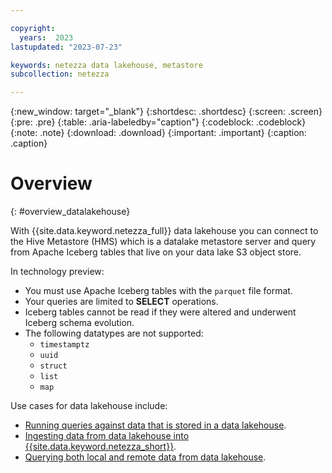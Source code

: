 ```yaml
---

copyright:
  years:  2023
lastupdated: "2023-07-23"

keywords: netezza data lakehouse, metastore
subcollection: netezza

---
```


{:new_window: target="_blank"}
{:shortdesc: .shortdesc}
{:screen: .screen}
{:pre: .pre}
{:table: .aria-labeledby="caption"}
{:codeblock: .codeblock}
{:note: .note}
{:download: .download}
{:important: .important}
{:caption: .caption}

# Overview
{: #overview_datalakehouse}

With {{site.data.keyword.netezza_full}} data lakehouse you can connect to the Hive Metastore (HMS) which is a datalake metastore server and query from Apache Iceberg tables that live on your data lake S3 object store.

In technology preview:

- You must use Apache Iceberg tables with the `parquet` file format.
- Your queries are limited to **SELECT** operations.
- Iceberg tables cannot be read if they were altered and underwent Iceberg schema evolution.
- The following datatypes are not supported:
  - `timestamptz`
  - `uuid`
  - `struct`
  - `list`
  - `map`

Use cases for data lakehouse include:

- [Running queries against data that is stored in a data lakehouse](/docs/netezza?topic=netezza-querying_datalakehouse).
- [Ingesting data from data lakehouse into {{site.data.keyword.netezza_short}}](/docs/netezza?topic=netezza-ingest_datalakehouse).
- [Querying both local and remote data from data lakehouse](/docs/netezza?topic=netezza-merging_datalakehouse).
